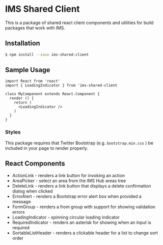 # IMS Shared Client
This is a package of shared react client components and utilities for build packages that work with IMS.

## Installation
```bash
$ npm install --save ims-shared-client
```

## Sample Usage
```
import React from 'react'
import { LoadingIndicator } from 'ims-shared-client

class MyComponent extends React.Component {
  render () {
    return (
      <LoadingIndicator />
    )
  }
}
```

### Styles
This package requires that Twitter Bootstrap (e.g. ```bootstrap.min.css``` ) be included in your page to render properly.

## React Components
* ActionLink - renders a link button for invoking an action
* AreaPicker - select an area from the IMS Hub areas tree
* DeleteLink - renders a link button that displays a delete confirmation dialog when clicked
* ErrorAlert - renders a Bootstrap error alert box when provided a message
* FormGroup - renders a from group with support for showing validation errors
* LoadingIndicator - spinning circular loading indicator
* RequiredIndicator - renders an asterisk for showing when an input is required
* SortableListHeader - renders a clickable header for a list to change sort order

